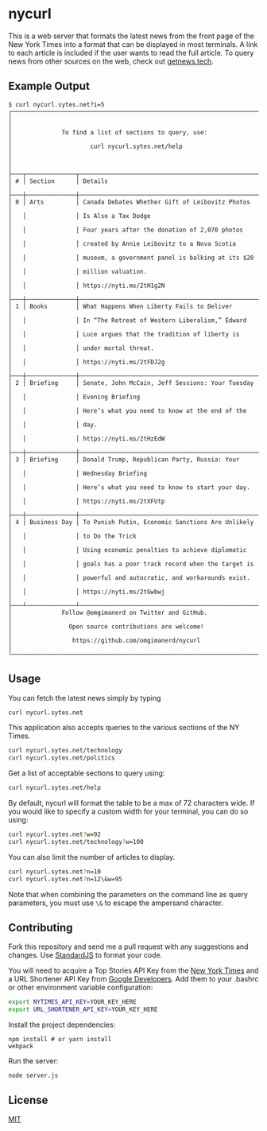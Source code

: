 # nycurl
This is a web server that formats the latest news from the front page of the
New York Times into a format that can be displayed in most terminals. A link
to each article is included if the user wants to read the full article.
To query news from other sources on the web, check out
[getnews.tech](https://github.com/omgimanerd/getnews.tech).

## Example Output
```
$ curl nycurl.sytes.net?i=5
┌──────────────────────────────────────────────────────────────────────┐
│                                                                      │
│              To find a list of sections to query, use:               │
│                      curl nycurl.sytes.net/help                      │
│                                                                      │
├───┬──────────────┬───────────────────────────────────────────────────┤
│ # │ Section      │ Details                                           │
├───┼──────────────┼───────────────────────────────────────────────────┤
│ 0 │ Arts         │ Canada Debates Whether Gift of Leibovitz Photos   │
│   │              │ Is Also a Tax Dodge                               │
│   │              │ Four years after the donation of 2,070 photos     │
│   │              │ created by Annie Leibovitz to a Nova Scotia       │
│   │              │ museum, a government panel is balking at its $20  │
│   │              │ million valuation.                                │
│   │              │ https://nyti.ms/2tH1g2N                           │
├───┼──────────────┼───────────────────────────────────────────────────┤
│ 1 │ Books        │ What Happens When Liberty Fails to Deliver        │
│   │              │ In “The Retreat of Western Liberalism,” Edward    │
│   │              │ Luce argues that the tradition of liberty is      │
│   │              │ under mortal threat.                              │
│   │              │ https://nyti.ms/2tFDJ2g                           │
├───┼──────────────┼───────────────────────────────────────────────────┤
│ 2 │ Briefing     │ Senate, John McCain, Jeff Sessions: Your Tuesday  │
│   │              │ Evening Briefing                                  │
│   │              │ Here’s what you need to know at the end of the    │
│   │              │ day.                                              │
│   │              │ https://nyti.ms/2tHzEdW                           │
├───┼──────────────┼───────────────────────────────────────────────────┤
│ 3 │ Briefing     │ Donald Trump, Republican Party, Russia: Your      │
│   │              │ Wednesday Briefing                                │
│   │              │ Here’s what you need to know to start your day.   │
│   │              │ https://nyti.ms/2tXFUtp                           │
├───┼──────────────┼───────────────────────────────────────────────────┤
│ 4 │ Business Day │ To Punish Putin, Economic Sanctions Are Unlikely  │
│   │              │ to Do the Trick                                   │
│   │              │ Using economic penalties to achieve diplomatic    │
│   │              │ goals has a poor track record when the target is  │
│   │              │ powerful and autocratic, and workarounds exist.   │
│   │              │ https://nyti.ms/2tGwbwj                           │
├───┴──────────────┴───────────────────────────────────────────────────┤
│              Follow @omgimanerd on Twitter and GitHub.               │
│                Open source contributions are welcome!                │
│                 https://github.com/omgimanerd/nycurl                 │
└──────────────────────────────────────────────────────────────────────┘
```

## Usage
You can fetch the latest news simply by typing  
```bash
curl nycurl.sytes.net
```
This application also accepts queries to the various sections of the NY Times.
```bash
curl nycurl.sytes.net/technology
curl nycurl.sytes.net/politics
```
Get a list of acceptable sections to query using:
```bash
curl nycurl.sytes.net/help
```
By default, nycurl will format the table to be a max of 72 characters wide.
If you would like to specify a custom width for your terminal, you can do so
using:
```bash
curl nycurl.sytes.net?w=92
curl nycurl.sytes.net/technology?w=100
```
You can also limit the number of articles to display.
```bash
curl nycurl.sytes.net?n=10
curl nycurl.sytes.net?n=12\&w=95
```
Note that when combining the parameters on the command line as query parameters,
you must use `\&` to escape the ampersand character.

## Contributing
Fork this repository and send me a pull request with any suggestions and
changes. Use [StandardJS](https://standardjs.com/) to format your code.

You will need to acquire a Top Stories API Key from the
[New York Times](http://developer.nytimes.com) 
and a URL Shortener API Key from
[Google Developers](https://console.developers.google.com). Add them to your .bashrc
or other environment variable configuration:
```bash
export NYTIMES_API_KEY=YOUR_KEY_HERE
export URL_SHORTENER_API_KEY=YOUR_KEY_HERE
```

Install the project dependencies:
```
npm install # or yarn install
webpack
```

Run the server:
```
node server.js
```

## License
[MIT](https://github.com/omgimanerd/nycurl/blob/master/LICENSE)
